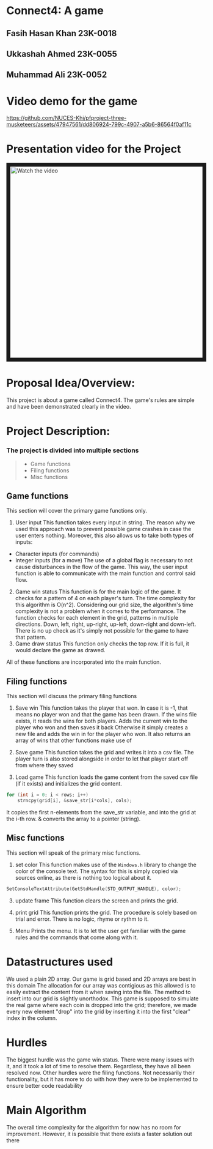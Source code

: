# Connect4: A game
## Fasih Hasan Khan 23K-0018
## Ukkashah Ahmed 23K-0055
## Muhammad Ali 23K-0052

# Video demo for the game
https://github.com/NUCES-Khi/pfproject-three-musketeers/assets/47947561/dd806924-799c-4907-a5b6-86564f0af11c

# Presentation video for the Project
<a href="http://www.youtube.com/watch?feature=player_embedded&v=1f1zMSoqies" target="_blank">
 <img src="http://img.youtube.com/vi/1f1zMSoqies/maxresdefault.jpg" alt="Watch the video" width="900" height="500" border="10" />
</a>

# Proposal Idea/Overview:
This project is about a game called Connect4. The game's rules are simple and have been demonstrated clearly in the video.

# Project Description:
### The project is divided into multiple sections
> - Game functions
> - Filing functions
> - Misc functions

## Game functions
This section will cover the primary game functions only.

1. User input
This function takes every input in string. The reason why we used this approach was to prevent possible game crashes in case the user enters nothing.
Moreover, this also allows us to take both types of inputs:
- Character inputs (for commands)
- Integer inputs (for a move)
The use of a global flag is necessary to not cause disturbances in the flow of the game. This way, the user input function is able to communicate with the main
function and control said flow.
2. Game win status
This function is for the main logic of the game. It checks for a pattern of 4 on each player's turn. The time complexity for this algorithm is O(n^2). Considering
our grid size, the algorithm's time complexity is not a problem when it comes to the performance.
The function checks for each element in the grid, patterns in multiple directions. Down, left, right, up-right, up-left, down-right and down-left. There is no up check
as it's simply not possible for the game to have that pattern.
3. Game draw status
This function only checks the top row. If it is full, it would declare the game as drawed.

All of these functions are incorporated into the main function.

## Filing functions
This section will discuss the primary filing functions

1. Save win
This function takes the player that won. In case it is -1, that means no player won and that the game has been drawn.
If the wins file exists, it reads the wins for both players. Adds the current win to the player who won and then saves it back
Otherwise it simply creates a new file and adds the win in for the player who won.
It also returns an array of wins that other functions make use of

2. Save game
This function takes the grid and writes it into a csv file. The player turn is also stored alongside in order to let that player start off from where they saved

3. Load game
This function loads the game content from the saved csv file (if it exists) and initializes the grid content.
```c
for (int i = 0; i < rows; i++)
    strncpy(grid[i], &save_str[i*cols], cols);
```
It copies the first n-elements from the save_str variable, and into the grid at the i-th row. & converts the array to a pointer (string).

## Misc functions
This section will speak of the primary misc functions.

1. set color
This function makes use of the `Windows.h` library to change the color of the console text. The syntax for this is simply copied via sources online, as there
is nothing too logical about it.
```c
SetConsoleTextAttribute(GetStdHandle(STD_OUTPUT_HANDLE), color);
```

3. update frame
This function clears the screen and prints the grid.

4. print grid
This function prints the grid. The procedure is solely based on trial and error. There is no logic, rhyme or rythm to it.

5. Menu
Prints the menu. It is to let the user get familiar with the game rules and the commands that come along with it.

# Datastructures used
We used a plain 2D array. Our game is grid based and 2D arrays are best in this domain
The allocation for our array was contigious as this allowed is to easily extract the content from it when saving into the file.
The method to insert into our grid is slightly unorthodox. This game is supposed to simulate the real game where each coin is
dropped into the grid; therefore, we made every new element "drop" into the grid by inserting it into the first "clear" index in
the column.

# Hurdles
The biggest hurdle was the game win status.
There were many issues with it, and it took a lot of time to resolve them. Regardless, they have all been resolved now.
Other hurdles were the filing functions. Not necessarily their functionality, but it has more to do with how they
were to be implemented to ensure better code readability

# Main Algorithm
The overall time complexity for the algorithm for now has no room for improvement. However, it is possible that there exists a faster solution out there
